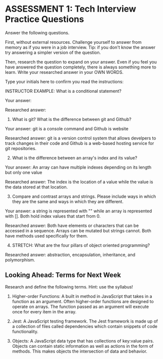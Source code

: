 # ASSESSMENT 1: Tech Interview Practice Questions

Answer the following questions.

First, without external resources. Challenge yourself to answer from memory as if you were in a job interview. Tip: if you don't know the answer try answering a simpler version of the question.

Then, research the question to expand on your answer. Even if you feel you have answered the question completely, there is always something more to learn. Write your researched answer in your OWN WORDS.

Type your initials here to confirm you read the instructions:

INSTRUCTOR EXAMPLE: What is a conditional statement?

Your answer:

Researched answer:

1. What is git? What is the difference between git and Github?

Your answer: git is a console command and Github is website

Researched answer: git is a version control system that allows develpers to track changes in their code and Github is a web-based hosting service for git repositories.


2. What is the difference between an array's index and its value?

Your answer: An array can have multiple indexes depending on its length but only one value

Researched answer: The index is the location of a value while the value is the data stored at that location.

3. Compare and contrast arrays and strings. Please include ways in which they are the same and ways in which they are different.

Your answer: a string is represented with "" while an array is represented with []. Both hold index values that start from 0.

Researched answer: Both have elements or characters that can be accessed in a sequence. Arrays can be mutated but strings cannot. Both have methods used specifically for them.

4. STRETCH: What are the four pillars of object oriented programming?

Researched answer: abstraction, encapsulation, inheritance, and polymorphism.

## Looking Ahead: Terms for Next Week

Research and define the following terms. Hint: use the syllabus!

1. Higher-order Functions: A built in method in JavaScript that takes in a function as an argument. Often higher-order functions are designed to operate on arrays. The function passed as an argument will execute once for every item in the array.

2. Jest: A JavaScript testing framework. The Jest framework is made up of a collection of files called dependencies which contain snippets of code functionality.

3. Objects: A JavaScript data type that has collections of key:value pairs. Objects can contain static information as well as actions in the form of methods. This makes objects the intersection of data and behavior.
